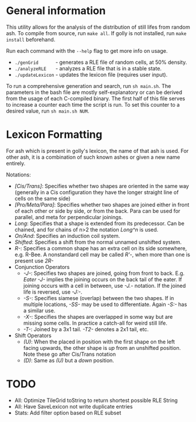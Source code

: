<h1>General information</h1>

This utility allows for the analysis of the distribution of still lifes from random ash. To compile from source, run `make all`. If golly is not installed, run `make install` beforehand.

Run each command with the `--help` flag to get more info on usage.
- `./genGrid      `	- generates a RLE file of random cells, at 50% density.
- `./analyzeRLE   `	- analyzes a RLE file that is in a stable state.
- `./updateLexicon`	- updates the lexicon file (requires user input).

To run a comprehensive generation and search, run `sh main.sh`. The parameters in the bash file are mostly self-explanatory or can be derived from the usage of each C-compiled binary. The first half of this file serves to increase a counter each time the script is run. To set this counter to a desired value, run `sh main.sh NUM`.

<h1>Lexicon Formatting</h1>
For ash which is present in golly's lexicon, the name of that ash is used.
For other ash, it is a combination of such known ashes or given a new name
entirely.

Notations:
* *\[Cis/Trans\]*: Specifies whether two shapes are oriented in the same way (generally in a Cis configuration they have the longer straight line of cells on the same side)
* *\[Pro/Meta/Para\]*: Specifies whether two shapes are joined either in front of each other or side by side, or from the back. Para can be used for parallel, and meta for perpendicular joinings.
* *Long*: Specifies that a shape is extended from its predecessor. Can be chained, and for chains of n>2 the notation *Long^n* is used.
* *On/And*: Specifies an induction coil system.
* *Shifted*: Specifies a shift from the normal unnamed unshifted system.
* *R-*: Specifies a common shape has an extra cell on its side somewhere, e.g. R-Bee. A nonstandard cell may be called *R'-*, when more than one is present use *2R-*
* Conjunction Operators
  * *-J-*: Specifies two shapes are joined, going from front to back. E.g. *Eater -J-* implies the joining occurs on the back tail of the eater. If joining occurs with a cell in between, use *-J.-* notation. If the joined life is reversed, use *-J:-*.
  * *-S-*: Specifies siamese (overlap) between the two shapes. If in multiple locations, *-SS-* may be used to differentiate. Again *-S:-* has a similar use.
  * *-X-*: Specifies the shapes are overlapped in some way but are missing some cells. In practice a catch-all for weird still life.
  * *-T-*: Joined by a 3x1 tail. *-T2-* denotes a 2x1 tail, etc.
* Shift Operators
  * *(U)*: When the placed in position with the first shape on the left facing upwards, the other shape is *up* from an unshifted position. Note these go after Cis/Trans notation
  * *(D)*: Same as *(U)* but a *down* position.

<h1>TODO</h1>

* All: Optimize TileGrid toString to return shortest possible RLE String
* All: Have SaveLexicon not write duplicate entries
* Stats: Add filter option based on RLE subset
